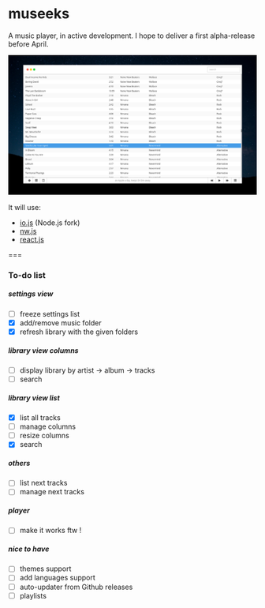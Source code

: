 # museeks
A music player, in active development. I hope to deliver a first alpha-release before April.

![Screenshot](screenshot.png)

It will use:
* [io.js](http://iojs.org/) (Node.js fork)
* [nw.js](http://nwjs.io/)
* [react.js](https://facebook.github.io/react/)

===
### To-do list
##### settings view
- [ ] freeze settings list
- [x] add/remove music folder
- [x] refresh library with the given folders

##### library view columns
- [ ] display library by artist -> album -> tracks
- [ ] search

##### library view list
- [x] list all tracks
- [ ] manage columns
- [ ] resize columns
- [x] search

##### others

- [ ] list next tracks
- [ ] manage next tracks

##### player
- [ ] make it works ftw !

##### nice to have
- [ ] themes support
- [ ] add languages support
- [ ] auto-updater from Github releases
- [ ] playlists
